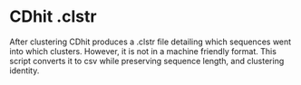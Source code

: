 # CDhit .clstr
After clustering CDhit produces a .clstr file detailing
which sequences went into which clusters. However, it
is not in a machine friendly format. This script converts
it to csv while preserving sequence length, and clustering identity.